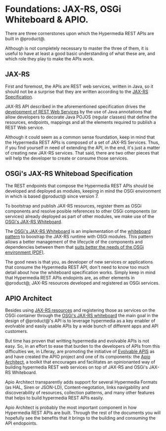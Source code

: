 # Foundations: JAX-RS, OSGi Whiteboard & APIO. [](id=rest-apis-foundations)

There are three cornerstones upon which the Hypermedia REST APIs are built in @product@. 

Although is not completely necessary to master the three of them, it is useful to have at least a good basic understanding of what these are, and which role they play to make the APIs work.

## JAX-RS [](id=jax-rs)
First and foremost, the APIs are REST web services, written in Java, so it should not be a surprise that they are written according to the [JAX-RS Specification](http://download.oracle.com/otndocs/jcp/jaxrs-2_1-final-eval-spec/index.html). 

JAX-RS API described in the aforementioned specification drives the [development of REST Web Services](https://docs.oracle.com/javaee/7/tutorial/jaxrs.htm) by the use of Java annotations that allow developers to decorate Java POJOS (regular classes) that define the resources, endpoints, mappings and all the elements required to publish a REST Web service.

Although it could seem as a common sense foundation, keep in mind that the Hypermedia REST APIs is composed of a set of JAX-RS Services. Thus, if you find yourself in need of extending the API, in the end, it's just a matter of creating new JAX-RS services. That said, there are two other pieces that will help the developer to create or consume those services.

## OSGi's JAX-RS Whiteboad Specification [](id=osgi-jaxrs-whiteboard)

The REST endpoints that compose the Hypermedia REST APIs should be developed and deployed as modules, keeping in mind the OSGi environment in which is based @product@ since version 7.

To bootstrap and publish JAX-RS resources, register them as OSGi components and resolve posible references to other OSGi components (or services) already deployed as part of other modules, we make use of the [OSGi's JAX-RS Whiteboard](https://osgi.org/specification/osgi.cmpn/7.0.0/service.jaxrs.html#service.jaxrs.whiteboard).

The [OSGi's JAX-RS Whiteboard](https://osgi.org/specification/osgi.cmpn/7.0.0/service.jaxrs.html#service.jaxrs.whiteboard) is an implementation of the [whiteboard pattern](https://en.wikipedia.org/wiki/Whiteboard_Pattern) to boostrap the JAX-RS runtime with OSGi modules. This pattern allows a better management of the lifecycle of the components and dependencies between them that [suits better the needs of the OSGi environment (PDF)](https://www.osgi.org/wp-content/uploads/whiteboard1.pdf).

The good news is that you, as developer of new services or applications that consume the Hypermedia REST API, don't need to know too much detail about how the whiteboard specification works. Simply keep in mind that Hypermedia REST APIs endopints  are, as other elements in @product@, JAX-RS resources developed and registered as OSGi services.

## APIO Architect [](id=apio-architect)

Besides using [JAX-RS resources](#jax-rs) and registering those as services on the OSGi container through the [OSGi's JAX-RS whiteboard](#osgi-jaxrs-whiteboard) the main goal in the design of @product@'s API is to leverage hypermedia as a key enabler of evolvable and easily usable APIs by a wide bunch of different apps and API customers.

But time has proven that writting hypermedia and evolvable APIs is not easy. So, in an effort to ease that burden to the developers of APIs from this difficulties we, in Liferay, are promoting the initiative of [Evolvable APIS](https://evolvable-apis.org/) as and have created the APIO project and one of its components: the [Apio Architect](https://github.com/liferay/com-liferay-apio-architect), a toolkit that encourages and facilitates an opinionanted way of building hypermedia REST web services on top of JAX-RS and OSGi's JAX-RS Whiteboard.

Apio Architect transparently adds support for several Hypermedia Formats (as HAL, Siren or JSON-LD), Content-negotation, links navigability and discoverability of resources, collection patterns, and many other features that helps to build hypermedia REST APIs easily.

Apio Architect is probably the most important component in how Hypermedia REST APIs are built. Through the rest of the documents you will hopefully see the benefits that it brings to the building and consuming the API endopoints. 

